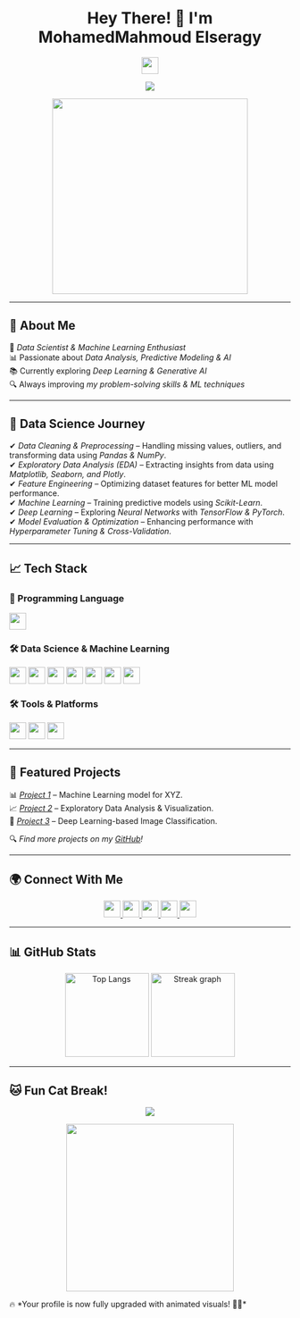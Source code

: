 <h1 align="center">Hey There! 👋 I'm MohamedMahmoud Elseragy</h1>

<p align="center">
  <img src="https://media.giphy.com/media/hvRJCLFzcasrR4ia7z/giphy.gif" width="30px">
</p>

<p align="center">
  <img src="https://readme-typing-svg.herokuapp.com?font=Fira+Code&size=22&pause=1000&color=F7B93E&center=true&vCenter=true&width=550&lines=Data+Scientist+%7C+Machine+Learning+%7C+AI+Explorer;Passionate+about+Data+%26+AI;Turning+Data+into+Insights!" />
</p>

<p align="center">
  <img src="https://media.giphy.com/media/qgQUggAC3Pfv687qPC/giphy.gif" width="350">
</p>

---

## 🚀 About Me  
🎯 *Data Scientist & Machine Learning Enthusiast*  
📊 Passionate about *Data Analysis, Predictive Modeling & AI*  
📚 Currently exploring *Deep Learning & Generative AI*  
🔍 Always improving *my problem-solving skills & ML techniques*  

---

## 🔬 Data Science Journey  

✔ *Data Cleaning & Preprocessing* – Handling missing values, outliers, and transforming data using *Pandas & NumPy*.  
✔ *Exploratory Data Analysis (EDA)* – Extracting insights from data using *Matplotlib, Seaborn, and Plotly*.  
✔ *Feature Engineering* – Optimizing dataset features for better ML model performance.  
✔ *Machine Learning* – Training predictive models using *Scikit-Learn*.  
✔ *Deep Learning* – Exploring *Neural Networks* with *TensorFlow & PyTorch*.  
✔ *Model Evaluation & Optimization* – Enhancing performance with *Hyperparameter Tuning & Cross-Validation*.  

---

## 📈 Tech Stack  

### 🐍 Programming Language  
<p align="left">
  <img src="https://img.shields.io/badge/Python-FFD43B?logo=python&logoColor=blue&style=for-the-badge" height="30" />
</p>

### 🛠 Data Science & Machine Learning  
<p align="left">
  <img src="https://img.shields.io/badge/Pandas-150458?logo=pandas&logoColor=white&style=for-the-badge" height="30" />
  <img src="https://img.shields.io/badge/NumPy-013243?logo=numpy&logoColor=white&style=for-the-badge" height="30" />
  <img src="https://img.shields.io/badge/Matplotlib-11557C?logo=matplotlib&logoColor=white&style=for-the-badge" height="30" />
  <img src="https://img.shields.io/badge/Seaborn-009688?logo=seaborn&logoColor=white&style=for-the-badge" height="30" />
  <img src="https://img.shields.io/badge/Scikit--learn-F7931E?logo=scikit-learn&logoColor=white&style=for-the-badge" height="30" />
  <img src="https://img.shields.io/badge/TensorFlow-FF6F00?logo=tensorflow&logoColor=white&style=for-the-badge" height="30" />
  <img src="https://img.shields.io/badge/PyTorch-EE4C2C?logo=pytorch&logoColor=white&style=for-the-badge" height="30" />
</p>

### 🛠 Tools & Platforms  
<p align="left">
  <img src="https://img.shields.io/badge/Jupyter-F37626?logo=jupyter&logoColor=black&style=for-the-badge" height="30" />
  <img src="https://img.shields.io/badge/GitHub-181717?logo=github&logoColor=white&style=for-the-badge" height="30" />
  <img src="https://img.shields.io/badge/VSCode-007ACC?logo=visual-studio-code&logoColor=white&style=for-the-badge" height="30" />
</p>

---

## 🚀 Featured Projects  

📊 *[Project 1](https://github.com/YOUR_GITHUB_USERNAME/PROJECT1)* – Machine Learning model for XYZ.  
📈 *[Project 2](https://github.com/YOUR_GITHUB_USERNAME/PROJECT2)* – Exploratory Data Analysis & Visualization.  
🤖 *[Project 3](https://github.com/YOUR_GITHUB_USERNAME/PROJECT3)* – Deep Learning-based Image Classification.  

🔍 *Find more projects on my [GitHub](https://github.com/YOUR_GITHUB_USERNAME?tab=repositories)!*  

---

## 🌍 Connect With Me  

<p align="center">
  <a href="https://linkedin.com/in/YOUR_LINKEDIN">
    <img src="https://img.shields.io/badge/LinkedIn-0A66C2?style=for-the-badge&logo=linkedin&logoColor=white" height="30" />
  </a>
  <a href="mailto:YOUR_EMAIL">
    <img src="https://img.shields.io/badge/Email-D14836?style=for-the-badge&logo=gmail&logoColor=white" height="30" />
  </a>
  <a href="https://www.kaggle.com/YOUR_KAGGLE">
    <img src="https://img.shields.io/badge/Kaggle-20BEFF?style=for-the-badge&logo=kaggle&logoColor=white" height="30" />
  </a>
  <a href="https://www.instagram.com/YOUR_INSTAGRAM">
    <img src="https://img.shields.io/badge/Instagram-E4405F?style=for-the-badge&logo=instagram&logoColor=white" height="30" />
  </a>
  <a href="https://t.me/YOUR_TELEGRAM">
    <img src="https://img.shields.io/badge/Telegram-26A5E4?style=for-the-badge&logo=telegram&logoColor=white" height="30" />
  </a>
</p>

---

## 📊 GitHub Stats  

<p align="center">
  <img src="https://github-readme-stats.vercel.app/api/top-langs?username=YOUR_GITHUB_USERNAME&locale=en&hide_title=false&layout=compact&card_width=320&langs_count=7&theme=radical&hide_border=true" height="150" alt="Top Langs"/>
  <img src="https://streak-stats.demolab.com?user=YOUR_GITHUB_USERNAME&theme=radical&hide_border=true" height="150" alt="Streak graph"/>
</p>

---

## 🐱 Fun Cat Break!  

<p align="center">
  <img src="https://quotes-github-readme.vercel.app/api?type=horizontal&theme=tokyonight"/>
</p>

<p align="center">
  <img src="https://example.com/my-cat.jpg" width="300">
</p>
🔥 *Your profile is now fully upgraded with animated visuals! 🚀💡*
